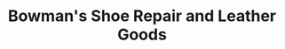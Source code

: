 ---
title: "Bowman's Shoe Repair and Leather Goods"
url: /lancaster/bowmans-shoe-repair-and-leather-goods/
shop: Schuhe
---